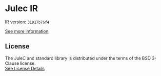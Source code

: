 # Julec IR

IR version: [`31917b76f4`](https://github.com/julelang/jule/tree/31917b76f4d0e610a5b9a1d2169609043fa4961c)

[See more information](https://manual.jule.dev/getting-started/install-from-source/compile-from-ir.html)

## License

The JuleC and standard library is distributed under the terms of the BSD 3-Clause license. \
[See License Details](./LICENSE)

